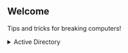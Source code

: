 ## Welcome 

Tips and tricks for breaking computers! 

<details><summary>Active Directory</summary>

<p>
#### yes, even hidden code blocks!

```python
print("hello world!")
```
</p>
</details>
